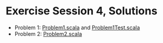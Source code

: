 # Exercise Session 4, Solutions

- Problem 1: [Problem1.scala](src/main/scala/Problem1.scala) and [Problem1Test.scala](src/test/scala/Problem1Test.scala)
- Problem 2: [Problem2.scala](src/main/scala/Problem2.scala)
